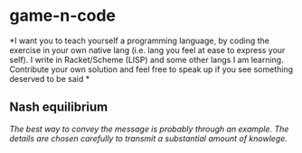 # game-n-code
*I want you to teach yourself a programming language, by coding the exercise in your own native lang (i.e. lang you feel at ease to express your self). I write in Racket/Scheme (LISP) and some other langs I am learning. Contribute your own solution and feel free to speak up if you see something deserved to be said *

## Nash equilibrium
*The best way to convey the message is probably through an example. The details are chosen carefully to transmit a substantial amount of knowlege.*

